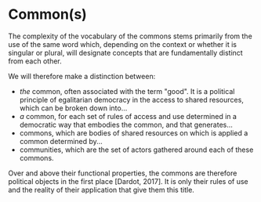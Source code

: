 # Common(s)

The complexity of the vocabulary of the commons stems primarily from the use of the same word which, depending on the context or whether it is singular or plural, will designate concepts that are fundamentally distinct from each other.

We will therefore make a distinction between:

* _the_ common, often associated with the term "good". It is a political principle of egalitarian democracy in the access to shared resources, which can be broken down into...
* _a_ common, for each set of rules of access and use determined in a democratic way that embodies the common, and that generates...
* commons, which are bodies of shared resources on which is applied a common determined by...
* communities, which are the set of actors gathered around each of these commons.

Over and above their functional properties, the commons are therefore political objects in the first place \[Dardot, 2017]. It is only their rules of use and the reality of their application that give them this title.
